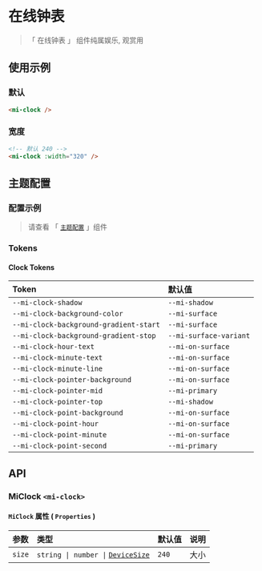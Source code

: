 # 在线钟表

> 「 在线钟表 」 组件纯属娱乐, 观赏用

## 使用示例

### 默认

```html
<mi-clock />
```

### 宽度

```html
<!-- 默认 240 -->
<mi-clock :width="320" />
```

## 主题配置

### 配置示例

> 请查看 「 [`主题配置`](../theme/README.md) 」组件

### Tokens

#### Clock Tokens

| Token | 默认值
| :---- | :----
| `--mi-clock-shadow` | `--mi-shadow`
| `--mi-clock-background-color` | `--mi-surface`
| `--mi-clock-background-gradient-start` | `--mi-surface`
| `--mi-clock-background-gradient-stop` | `--mi-surface-variant`
| `--mi-clock-hour-text` | `--mi-on-surface`
| `--mi-clock-minute-text` | `--mi-on-surface`
| `--mi-clock-minute-line` | `--mi-on-surface`
| `--mi-clock-pointer-background` | `--mi-on-surface`
| `--mi-clock-pointer-mid` | `--mi-primary`
| `--mi-clock-pointer-top` | `--mi-shadow`
| `--mi-clock-point-background` | `--mi-on-surface`
| `--mi-clock-point-hour` | `--mi-on-surface`
| `--mi-clock-point-minute` | `--mi-on-surface`
| `--mi-clock-point-second` | `--mi-primary`

## API

### MiClock `<mi-clock>`

#### `MiClock` 属性 ( `Properties` )

| 参数 | 类型 | 默认值 | 说明
| :---- | :---- | :---- | :----
| `size` | `string \| number \|` [`DeviceSize`](../../utils/README.md) | `240` | 大小
